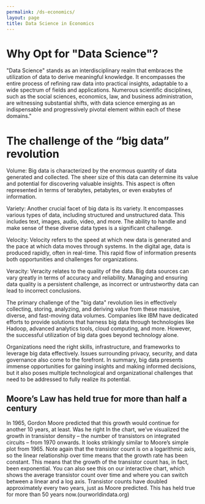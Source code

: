 ```yaml
---
permalink: /ds-economics/
layout: page
title: Data Science in Economics
---
```


# Why Opt for "Data Science"?
"Data Science" stands as an interdisciplinary realm that embraces the utilization of data to derive meaningful knowledge. It encompasses the entire process of refining raw data into practical insights, adaptable to a wide spectrum of fields and applications. Numerous scientific disciplines, such as the social sciences, economics, law, and business administration, are witnessing substantial shifts, with data science emerging as an indispensable and progressively pivotal element within each of these domains."

# The challenge of the “big data” revolution

Volume: Big data is characterized by the enormous quantity of data generated and collected. The sheer size of this data can determine its value and potential for discovering valuable insights. This aspect is often represented in terms of terabytes, petabytes, or even exabytes of information.

Variety: Another crucial facet of big data is its variety. It encompasses various types of data, including structured and unstructured data. This includes text, images, audio, video, and more. The ability to handle and make sense of these diverse data types is a significant challenge.

Velocity: Velocity refers to the speed at which new data is generated and the pace at which data moves through systems. In the digital age, data is produced rapidly, often in real-time. This rapid flow of information presents both opportunities and challenges for organizations.

Veracity: Veracity relates to the quality of the data. Big data sources can vary greatly in terms of accuracy and reliability. Managing and ensuring data quality is a persistent challenge, as incorrect or untrustworthy data can lead to incorrect conclusions.

The primary challenge of the "big data" revolution lies in effectively collecting, storing, analyzing, and deriving value from these massive, diverse, and fast-moving data volumes. Companies like IBM have dedicated efforts to provide solutions that harness big data through technologies like Hadoop, advanced analytics tools, cloud computing, and more. However, the successful utilization of big data goes beyond technology alone.

Organizations need the right skills, infrastructure, and frameworks to leverage big data effectively. Issues surrounding privacy, security, and data governance also come to the forefront. In summary, big data presents immense opportunities for gaining insights and making informed decisions, but it also poses multiple technological and organizational challenges that need to be addressed to fully realize its potential.

## Moore’s Law has held true for more than half a century
In 1965, Gordon Moore predicted that this growth would continue for another 10 years, at least. Was he right In the chart, we’ve visualized the growth in transistor density – the number of transistors on integrated circuits – from 1970 onwards. It looks strikingly similar to Moore’s simple plot from 1965. Note again that the transistor count is on a logarithmic axis, so the linear relationship over time means that the growth rate has been constant. This means that the growth of the transistor count has, in fact, been exponential. You can also see this on our interactive chart, which shows the average transistor count over time and where you can switch between a linear and a log axis. Transistor counts have doubled approximately every two years, just as Moore predicted. This has held true for more than 50 years now.(ourworldindata.org)
